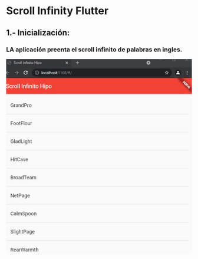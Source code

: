 # Scroll Infinity Flutter

## 1.- Inicialización:
### LA aplicación preenta el scroll infinito de palabras en ingles.
![alt text](https://github.com/Eddy-Hipo/scroll-infinity-flutter/blob/master/imagenes/resultado.JPG)


